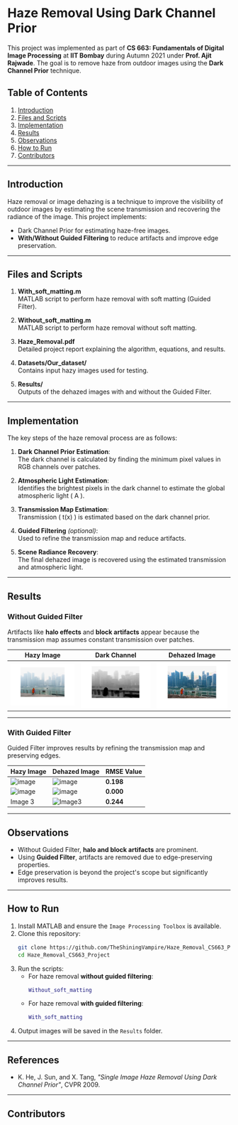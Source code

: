 # Haze Removal Using Dark Channel Prior

This project was implemented as part of **CS 663: Fundamentals of Digital Image Processing** at **IIT Bombay** during Autumn 2021 under **Prof. Ajit Rajwade**. The goal is to remove haze from outdoor images using the **Dark Channel Prior** technique.

## Table of Contents
1. [Introduction](#introduction)
2. [Files and Scripts](#files-and-scripts)
3. [Implementation](#implementation)
4. [Results](#results)
5. [Observations](#observations)
6. [How to Run](#how-to-run)
7. [Contributors](#contributors)

---

## Introduction

Haze removal or image dehazing is a technique to improve the visibility of outdoor images by estimating the scene transmission and recovering the radiance of the image. This project implements:
- Dark Channel Prior for estimating haze-free images.
- **With/Without Guided Filtering** to reduce artifacts and improve edge preservation.

---

## Files and Scripts

1. **With_soft_matting.m**  
   MATLAB script to perform haze removal with soft matting (Guided Filter).

2. **Without_soft_matting.m**  
   MATLAB script to perform haze removal without soft matting.

3. **Haze_Removal.pdf**  
   Detailed project report explaining the algorithm, equations, and results.

4. **Datasets/Our_dataset/**  
   Contains input hazy images used for testing.

5. **Results/**  
   Outputs of the dehazed images with and without the Guided Filter.

---

## Implementation

The key steps of the haze removal process are as follows:

1. **Dark Channel Prior Estimation**:  
   The dark channel is calculated by finding the minimum pixel values in RGB channels over patches.

2. **Atmospheric Light Estimation**:  
   Identifies the brightest pixels in the dark channel to estimate the global atmospheric light \( A \).

3. **Transmission Map Estimation**:  
   Transmission \( t(x) \) is estimated based on the dark channel prior.

4. **Guided Filtering** *(optional)*:  
   Used to refine the transmission map and reduce artifacts.

5. **Scene Radiance Recovery**:  
   The final dehazed image is recovered using the estimated transmission and atmospheric light.

---

## Results

### Without Guided Filter
Artifacts like **halo effects** and **block artifacts** appear because the transmission map assumes constant transmission over patches.

| Hazy Image | Dark Channel | Dehazed Image |
|------------|--------------|---------------|
| ![Hazy](./Results/1.png) | ![Dark Channel](./Results/1_darkchannel.png) | ![Dehazed](./Results/1_res.png) |

---

### With Guided Filter
Guided Filter improves results by refining the transmission map and preserving edges.

| Hazy Image | Dehazed Image | RMSE Value |
|------------|---------------|------------|
|  ![image](https://github.com/user-attachments/assets/41e30ca6-849c-44f1-b1f8-46a9027e6cac) | ![image](https://github.com/user-attachments/assets/2207efea-f32e-4c66-afca-a8416fb775cc) | **0.198** |
|  ![image](https://github.com/user-attachments/assets/85846e08-84f2-47c9-a292-26ea1ae839a4) | ![image](https://github.com/user-attachments/assets/f6f9bef0-2a46-408f-bac6-ce2ec701db74) | **0.000** |
| Image 3    | ![Image3](./Results/dehazed_3.png) | **0.244** |

---

## Observations

- Without Guided Filter, **halo and block artifacts** are prominent.  
- Using **Guided Filter**, artifacts are removed due to edge-preserving properties.  
- Edge preservation is beyond the project's scope but significantly improves results.

---

## How to Run

1. Install MATLAB and ensure the `Image Processing Toolbox` is available.  
2. Clone this repository:
   ```bash
   git clone https://github.com/TheShiningVampire/Haze_Removal_CS663_Project.git
   cd Haze_Removal_CS663_Project
   ```
3. Run the scripts:
   - For haze removal **without guided filtering**:
     ```matlab
     Without_soft_matting
     ```
   - For haze removal **with guided filtering**:
     ```matlab
     With_soft_matting
     ```
4. Output images will be saved in the `Results` folder.

---

## References

- K. He, J. Sun, and X. Tang, *"Single Image Haze Removal Using Dark Channel Prior"*, CVPR 2009.

---

## Contributors
